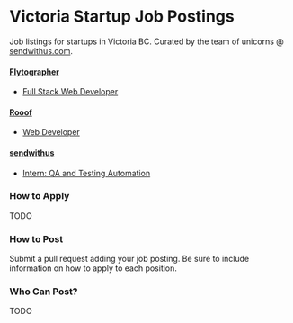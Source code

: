 # Victoria Startup Job Postings

Job listings for startups in Victoria BC. Curated by the team of unicorns @ [sendwithus.com](http://sendwithus.com).

#### [Flytographer](http://www.flytographer.com/)
* [Full Stack Web Developer](http://www.flytographer.com/jobs)

#### [Rooof](https://www.rooof.com/)
* [Web Developer](rooof/posting.md)

#### [sendwithus](https://www.sendwithus.com)
* [Intern: QA and Testing Automation](sendwithus/intern.md)

### How to Apply

TODO

### How to Post

Submit a pull request adding your job posting. Be sure to include information on how to apply to each position.

### Who Can Post?

TODO
